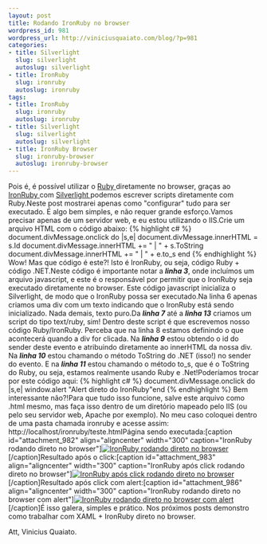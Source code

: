 ```yaml
--- 
layout: post
title: Rodando IronRuby no browser
wordpress_id: 981
wordpress_url: http://viniciusquaiato.com/blog/?p=981
categories: 
- title: Silverlight
  slug: silverlight
  autoslug: silverlight
- title: IronRuby
  slug: ironruby
  autoslug: ironruby
tags: 
- title: IronRuby
  slug: ironruby
  autoslug: ironruby
- title: Silverlight
  slug: silverlight
  autoslug: silverlight
- title: IronRuby Browser
  slug: ironruby-browser
  autoslug: ironruby-browser
---
```

Pois é, é possível utilizar o [Ruby ](http://ruby-lang.org)diretamente no browser, graças ao [IronRuby ](http://ironruby.net)com [Silverlight ](http://silverlight.net)podemos escrever scripts diretamente com Ruby.Neste post mostrarei apenas como "configurar" tudo para ser executado. É algo bem simples, e não requer grande esforço.Vamos precisar apenas de um servidor web, e eu estou utilizando o IIS.Crie um arquivo HTML com o código abaixo:
{% highlight c# %}
        document.divMessage.onclick do |s,e|            document.divMessage.innerHTML = s.Id             document.divMessage.innerHTML += " | " + s.ToString             document.divMessage.innerHTML += " | " + e.to_s        end    </script></body></html>
{% endhighlight %}
Wow! Mas que código é este?! Isto é IronRuby, ou seja, código Ruby + código .NET.Neste código é importante notar a _**linha 3**_, onde incluímos um arquivo javascript, e este é o responsável por permitir que o IronRuby seja executado diretamente no browser. Este código javascript inicializa o Silverlight, de modo que o IronRuby possa ser executado.Na linha 6 apenas criamos uma div com um texto indicando que o IronRuby está sendo inicializado. Nada demais, texto puro.Da **_linha 7_** até a _**linha 13**_ criamos um script do tipo text/ruby, sim! Dentro deste script é que escrevemos nosso código Ruby/IronRuby. Perceba que na linha 8 estamos definindo o que acontecerá quando a div for clicada. Na _**linha 9**_ estou obtendo o id do sender deste evento e atribuindo diretamente ao innerHTML da nossa div. Na _**linha 10**_ estou chamando o método ToString do .NET (isso!) no sender do evento. E na _**linha 11**_ estou chamando o método to_s, que é o ToString do Ruby, ou seja, estamos realmente usando Ruby e .Net!Poderíamos trocar por este código aqui:
{% highlight c# %}
document.divMessage.onclick do |s,e|    window.alert "Alert direto do IronRuby"end
{% endhighlight %}
Bem interessante não?!Para que tudo isso funcione, salve este arquivo como .html mesmo, mas faça isso dentro de um diretório mapeado pelo IIS (ou pelo seu servidor web, Apache por exemplo). No meu caso coloquei dentro de uma pasta chamada ironruby e acesse assim: http://localhost/ironruby/teste.htmlPágina sendo executada:[caption id="attachment_982" align="aligncenter" width="300" caption="IronRuby rodando direto no browser"][![IronRuby rodando direto no browser](http://viniciusquaiato.com/blog/wp-content/uploads/2010/05/ironruby-300x141.png "IronRuby rodando direto no browser")](http://viniciusquaiato.com/blog/wp-content/uploads/2010/05/ironruby.png)[/caption]Resultado após o click:[caption id="attachment_983" align="aligncenter" width="300" caption="IronRuby após click rodando direto no browser"][![IronRuby após click rodando direto no browser](http://viniciusquaiato.com/blog/wp-content/uploads/2010/05/ironruby2-300x141.png "IronRuby após click rodando direto no browser")](http://viniciusquaiato.com/blog/wp-content/uploads/2010/05/ironruby2.png)[/caption]Resultado após click com alert:[caption id="attachment_986" align="aligncenter" width="300" caption="IronRuby rodando direto no browser com alert"][![IronRuby rodando direto no browser com alert](http://viniciusquaiato.com/blog/wp-content/uploads/2010/05/ironruby3-300x144.png "IronRuby rodando direto no browser com alert")](http://viniciusquaiato.com/blog/wp-content/uploads/2010/05/ironruby3.png)[/caption]É isso galera, simples e prático. Nos próximos posts demonstro como trabalhar com XAML + IronRuby direto no browser.

Att,
Vinicius Quaiato.

